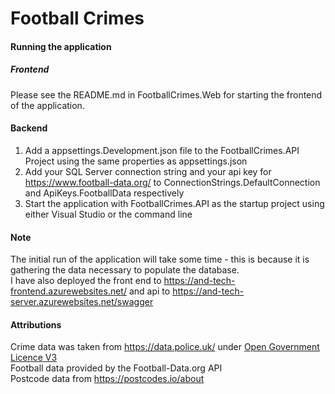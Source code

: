 ﻿# Football Crimes

#### Running the application  

##### Frontend
Please see the README.md in FootballCrimes.Web for starting the frontend of the application.

#### Backend
1. Add a appsettings.Development.json file to the FootballCrimes.API Project using the same properties as appsettings.json
2. Add your SQL Server connection string and your api key for https://www.football-data.org/ to ConnectionStrings.DefaultConnection and ApiKeys.FootballData respectively
3. Start the application with FootballCrimes.API as the startup project using either Visual Studio or the command line

#### Note
The initial run of the application will take some time - this is because it is gathering the data necessary to populate the database.  
I have also deployed the front end to https://and-tech-frontend.azurewebsites.net/ and api to https://and-tech-server.azurewebsites.net/swagger

#### Attributions
Crime data was taken from https://data.police.uk/ under [Open Government Licence V3](https://www.nationalarchives.gov.uk/doc/open-government-licence/version/3/)  
Football data provided by the Football-Data.org API  
Postcode data from https://postcodes.io/about  
